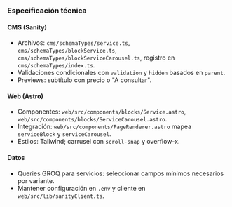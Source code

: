 ### Especificación técnica

#### CMS (Sanity)
- Archivos: `cms/schemaTypes/service.ts`, `cms/schemaTypes/blockService.ts`, `cms/schemaTypes/blockServiceCarousel.ts`, registro en `cms/schemaTypes/index.ts`.
- Validaciones condicionales con `validation` y `hidden` basados en `parent`.
- Previews: subtítulo con precio o "A consultar".

#### Web (Astro)
- Componentes: `web/src/components/blocks/Service.astro`, `web/src/components/blocks/ServiceCarousel.astro`.
- Integración: `web/src/components/PageRenderer.astro` mapea `serviceBlock` y `serviceCarousel`.
- Estilos: Tailwind; carrusel con `scroll-snap` y overflow-x.

#### Datos
- Queries GROQ para servicios: seleccionar campos mínimos necesarios por variante.
- Mantener configuración en `.env` y cliente en `web/src/lib/sanityClient.ts`.


